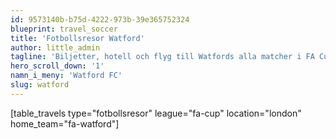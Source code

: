 ```yaml
---
id: 9573140b-b75d-4222-973b-39e365752324
blueprint: travel_soccer
title: 'Fotbollsresor Watford'
author: little_admin
tagline: 'Biljetter, hotell och flyg till Watfords alla matcher i FA Cup'
hero_scroll_down: '1'
namn_i_meny: 'Watford FC'
slug: watford
---
```

<p>[table_travels type="fotbollsresor" league="fa-cup" location="london" home_team="fa-watford"]</p>
